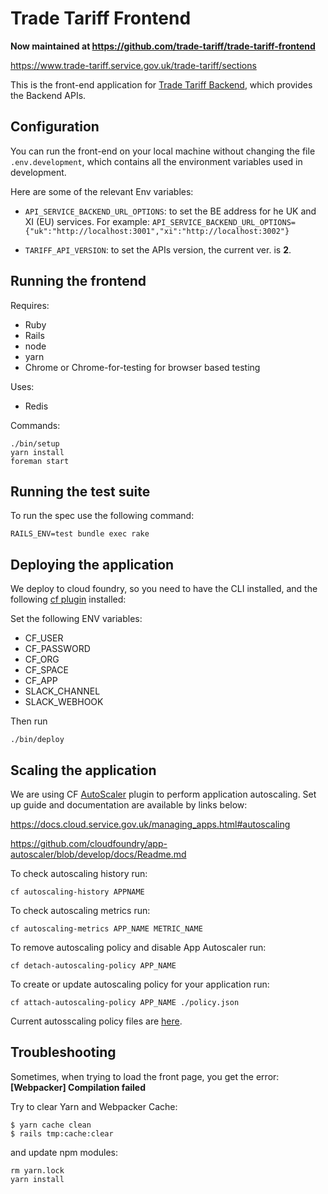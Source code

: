# Trade Tariff Frontend

__Now maintained at https://github.com/trade-tariff/trade-tariff-frontend__

https://www.trade-tariff.service.gov.uk/trade-tariff/sections

This is the front-end application for [Trade Tariff Backend](https://github.com/trade-tariff/trade-tariff-backend), which provides the Backend APIs.


## Configuration

You can run the front-end on your local machine without changing the file `.env.development`, which contains all the environment variables used in development.

Here are some of the relevant Env variables:

- `API_SERVICE_BACKEND_URL_OPTIONS`: to set the BE address for he UK and XI (EU) services.
    For example: `API_SERVICE_BACKEND_URL_OPTIONS={"uk":"http://localhost:3001","xi":"http://localhost:3002"}`

- `TARIFF_API_VERSION`:  to set the APIs version, the current ver. is **2**.

## Running the frontend

Requires:
* Ruby
* Rails
* node
* yarn
* Chrome or Chrome-for-testing for browser based testing

Uses:
* Redis

Commands:

    ./bin/setup
    yarn install
    foreman start

## Running the test suite

To run the spec use the following command:

    RAILS_ENV=test bundle exec rake

## Deploying the application

We deploy to cloud foundry, so you need to have the CLI installed, and the following [cf plugin](https://github.com/bluemixgaragelondon/cf-blue-green-deploy) installed:


Set the following ENV variables:
* CF_USER
* CF_PASSWORD
* CF_ORG
* CF_SPACE
* CF_APP
* SLACK_CHANNEL
* SLACK_WEBHOOK

Then run

    ./bin/deploy


## Scaling the application

We are using CF [AutoScaler](https://github.com/cloudfoundry/app-autoscaler) plugin to perform application autoscaling. Set up guide and documentation are available by links below:

https://docs.cloud.service.gov.uk/managing_apps.html#autoscaling

https://github.com/cloudfoundry/app-autoscaler/blob/develop/docs/Readme.md



To check autoscaling history run:

    cf autoscaling-history APPNAME

To check autoscaling metrics run:

    cf autoscaling-metrics APP_NAME METRIC_NAME
 
To remove autoscaling policy and disable App Autoscaler run:

    cf detach-autoscaling-policy APP_NAME

To create or update autoscaling policy for your application run:

    cf attach-autoscaling-policy APP_NAME ./policy.json


Current autosscaling policy files are [here](https://github.com/trade-tariff/trade-tariff-frontend/tree/main/config/autoscaling).

## Troubleshooting

Sometimes, when trying to load the front page, you get the error: **[Webpacker] Compilation failed**

Try to clear Yarn and Webpacker Cache:
```
$ yarn cache clean
$ rails tmp:cache:clear
```
and update npm modules:
```
rm yarn.lock
yarn install
```
